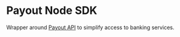# Payout Node SDK

Wrapper around [Payout API](https://postman.payout.one/) to simplify 
access to banking services.